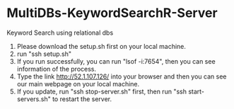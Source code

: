 # MultiDBs-KeywordSearchR-Server
Keyword Search using relational dbs


1. Please download the setup.sh first on your local machine.
2. run "ssh setup.sh"
3. If you run successfully, you can run "lsof -i:7654", then you can see information of the process.
4. Type the link http://52.1.107.126/ into your browser and then you can see our main webpage on your local machine.
5. If you update, run "ssh stop-server.sh" first, then run "ssh start-servers.sh" to restart the server.
